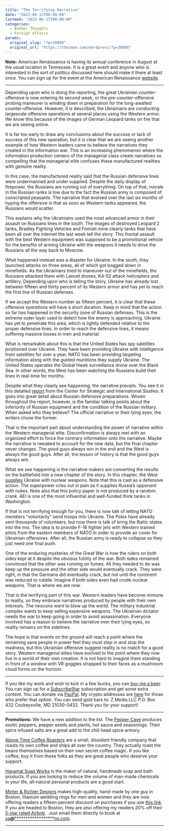 ```yaml
---
title: "The Terrifying Narrative"
date: "2023-06-13T00:00:00"
lastmod: "2023-06-13T00:00:00"
categories:
  - Badder Thoughts
  - Foreign Affairs
params:
  original_slug: "?p=30098"
  original_url: "https://thezman.com/wordpress/?p=30098"
---
```


**Note:** American Renaissance is having its annual conference in August
at the usual location in Tennessee. It is a great event and anyone who
is interested in the sort of politics discussed here should make it
there at least once. You can sign up for the event at the American
Renaissance
<a href="https://www.amren.com/2023-american-renaissance-conference/"
rel="noopener" target="_blank">website</a>.

------------------------------------------------------------------------

Depending upon who is doing the reporting, the great Ukrainian
counter-offensive is now entering its second week, or the
pre-counter-offensive probing maneuver is winding down in preparation
for the long-awaited counter-offensive. However, it is described, the
Ukrainians are conducting largescale offensive operations at several
places using the Western armor. We know this because of the images of
German Leopard tanks on fire that we are seeing online.

It is far too early to draw any conclusions about the success or lack of
success of this new operation, but it is clear that we are seeing
another example of how Western leaders came to believe the narratives
they created in the information war. This is an increasing phenomenon
where the information production centers of the managerial class create
narratives so compelling that the managerial elite confuses these
manufactured realities with genuine reality.

In this case, the manufactured reality said that the Russian defensive
lines were undermanned and under supplied. Despite the daily display of
firepower, the Russians are running out of everything. On top of that,
morale in the Russian ranks is low due to the fact the Russian army is
composed of conscripted peasants. The narrative that evolved over the
last six months of hyping the offensive is that as soon as Western tanks
appeared, the Russians would scatter.

This explains why the Ukrainians used the most advanced armor in their
assault on Russians lines in the south. The images of destroyed Leopard
2 tanks, Bradley Fighting Vehicles and Finnish mine clearly tanks that
have been all over the internet the last week tell the story. This
frontal assault with the best Western equipment was supposed to be a
promotional vehicle for the benefits of arming Ukraine with the weapons
it needs to drive the Russians all the way back to Moscow.

What happened instead was a disaster for Ukraine. In the south, they
launched attacks on three areas, all of which got bogged down in
minefields. As the Ukrainians tried to maneuver out of the minefields,
the Russians attacked them with Lancet drones, KA-52 attack helicopters
and artillery. Depending upon who is telling the story, Ukraine has
already lost between fifteen and thirty percent of its Western armor and
has yet to reach the first line of Russian defenses.

If we accept the Western number as fifteen percent, it is clear that
these offensive operations will have a short duration. Keep in mind that
the action so far has happened in the security zone of Russian defenses.
This is the extreme outer layer used to detect how the enemy is
approaching. Ukraine has yet to penetrate this area, which is lightly
defended relative to the proper defensive lines. In order to reach the
defensive lines, it means suffering massive losses in men and material.

What is remarkable about this is that the United States has spy
satellites positioned over Ukraine. They have been providing Ukraine
with intelligence from satellites for over a year. NATO has been
providing targeting information along with the guided munitions they
supply Ukraine. The United States operates the Global Hawk surveillance
drone over the Black Sea. In other words, the West has been watching the
Russians build their lines in real-time for months.

Despite what they clearly see happening, the narrative prevails. You see
it in this detailed <a
href="https://www.csis.org/analysis/ukraines-offensive-operations-shifting-offense-defense-balance"
rel="noopener" target="_blank">report</a> from the Center for Strategic
and International Studies. It goes into great detail about Russian
defensive preparations. Woven throughout the report, however, is the
familiar talking points about the inferiority of Russian equipment and
the condition of the Russian military. When asked who they believe? The
official narrative or their lying eyes, the writers chose the former.

That is the important part about understanding the power of narrative
within the Western managerial elite. Disconfirmation is always met with
an organized effort to force the contrary information onto the
narrative. Maybe the narrative is tweaked to account for the new data,
but the final chapter never changes. The good guys always win in the end
and the West is always the good guys. After all, the lesson of history
is that the good guys always win.

What we see happening is the narrative makers are converting the results
on the battlefield into a new chapter of the story. In this chapter, the
West <a
href="https://www.aei.org/op-eds/can-biden-deter-a-russia-nuclear-attack-on-ukraine-yes-if-he-gives-ukraine-tactical-nukes/"
rel="noopener" target="_blank">supplies</a> Ukraine with nuclear
weapons. Note that this is cast as a defensive action. The superpower
cries out in pain as it supplies Russia’s opponent with nukes. Note also
that this policy paper is not produced by a random crank. AEI is one of
the most influential and well-funded think tanks in Washington.

If that is not terrifying enough for you, there is now talk of letting
NATO members “voluntarily” send troops into Ukraine. The Poles have
already sent thousands of volunteers, but now there is talk of bring the
Baltic states into the mix. The idea is to provide F-16 fighter jets
with Western trained pilots from the eastern members of NATO in order to
provide air cover for Ukrainian offensives. After all, the Russian army
is ready to collapse so they just need one final push.

One of the enduring mysteries of the Great War is how the rulers on both
sides kept at it despite the obvious futility of the war. Both sides
remained convinced that the other was running on fumes. All they needed
to do was keep up the pressure and the other side would eventually
crack. They were right, in that the Germans did eventually crack, but
not until the continent was reduced to rubble. Imagine if both sides
even had crude nuclear weapons. That is where we are now.

That is the terrifying part of this war. Western leaders have become
immune to reality, so they embrace narratives produced by people with
their own interests. The neocons want to blow up the world. The military
industrial complex wants to keep selling expensive weapons. The
Ukrainian dictator needs the war to keep going in order to avoid
assassination. Everyone involved has a reason to believe the narrative
over their lying eyes, so reality remains on the sidelines.

The hope is that events on the ground will reach a point where the
remaining sane people in power feel they must step in and stop the
madness, but this Ukrainian offensive suggest reality is no match for a
good story. Western managerial elites have evolved to the point where
they now live in a world of their own creation. It is not hard to
imagine them standing in front of a window with VR goggles strapped to
their faces as a mushroom cloud forms on the horizon.

------------------------------------------------------------------------

If you like my work and wish to kick in a few bucks, you can
<a href="https://www.buymeacoffee.com/mujolulu" rel="noopener"
target="_blank">buy me a beer</a>. You can sign up for a
<a href="https://www.subscribestar.com/the-z-blog" rel="noopener"
target="_blank">SubscribeStar</a> subscription and get some extra
content. You can donate via <a
href="https://www.paypal.com/donate/?cmd=_s-xclick&amp;hosted_button_id=UDAS2Q8JYA6CN&amp;source=url"
rel="noopener" target="_blank">PayPal</a>. My crypto addresses are
<a href="https://thezman.com/wordpress/?page_id=22713" rel="noopener"
target="_blank">here</a> for those who prefer that option. You can send
gold bars to: Z Media LLC P.O. Box 432 Cockeysville, MD 21030-0432.
Thank you for your support!

------------------------------------------------------------------------

**Promotions:** We have a new addition to the list. The
<a href="https://peppercave.com/shop/ols/products" rel="noopener"
target="_blank">Pepper Cave</a> produces exotic peppers, pepper seeds
and plants, hot sauce and seasonings. Their spice infused salts are a
great add to the chili head spice armory.

<a href="https://abovetimecoffee.com/" rel="noopener"
target="_blank">Above Time Coffee Roasters</a> are a small, dissident
friendly company that roasts its own coffee and ships all over the
country. They actually roast the beans themselves based on their own
secret coffee magic. If you like coffee, buy it from these folks as they
are great people who deserve your support.

<a href="https://havamalsoapworks.com/" rel="noopener"
target="_blank">Havamal Soap Works</a> is the maker of natural, handmade
soap and bath products. If you are looking to reduce the volume of
man-made chemicals in your life, all-natural personal products are a
good start.

<a href="https://www.minterandrichterdesigns.com/"
rel="noreferrer nofollow noopener" target="_blank">Minter &amp; Richter
Designs</a> makes high-quality, hand-made by one guy in Boston, titanium
wedding rings for men and women and they are now offering readers a
fifteen percent discount on purchases if you use
<a href="https://www.minterandrichterdesigns.com/discount/ZMAN"
rel="noreferrer nofollow noopener" target="_blank">this link</a>.
<span class="highlight"><span class="colour"><span class="font"><span class="size">If
you are headed to Boston, they are also offering my readers 20% off
their <a
href="https://www.airbnb.com/users/7988017/listings?user_id=7988017&amp;s=3"
rel="noopener noreferrer" target="_blank">5-star rated Airbnb</a>.  Just
email them directly to book at
<a href="mailto:sa***@*********************ns.com"
data-original-string="KKFHmm+kUmZHKcDJ/MH4ow==cb7/fLRtN35z2Wqal9C1nRB9sUCuMlu0SJ9Zxl6KnK+o7g+gCEzRBAwHNRVcWcxdCJz"><span
class="apbct-email-encoder"
data-original-string="nMO4cerWP8l7Ij+4EiVr5Q==cb7ca0+K/UD0PqHcbUxFezk2qx8LaQI2Va/b7CULATnJ92oBPbgkojeMz9/JkXRwrB2"
title="This contact has been encoded by Anti-Spam by CleanTalk. Click to decode. To finish the decoding make sure that JavaScript is enabled in your browser.">sa<span
class="apbct-blur">***</span>@<span
class="apbct-blur">*********************</span>ns.com</span></a>.</span></span></span></span>

------------------------------------------------------------------------

